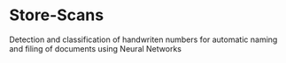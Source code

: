 # Store-Scans
Detection and classification of handwriten numbers for automatic naming and filing of documents using Neural Networks
